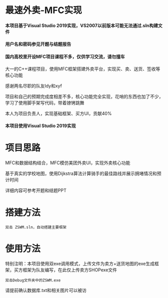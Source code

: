 # 最速外卖-MFC实现

#### 本项目基于Visual Studio 2019实现，VS2007以前版本可能无法通过.sln构建文件

#### 用户名和密码参见开题与结题报告

#### 国内高校里开设MFC项目课程不多，仅供学习交流，请勿撞车

大一的C++课程项目，使用MFC框架搭建外卖平台，实现买、卖、送货、签收等核心功能

感谢两名尽职的队友ldy和xyf

项目和自己的预期完成度相差不多，核心功能完全实现，花哨的东西也加了不少，学习了使用脚手架写代码，带着镣铐跳舞

本人为项目负责人，实现基础框架、买方UI，贡献40%

#### 本项目使用Visual Studio 2019实现
# 项目思路

MFC和数据结构结合，MFC模仿美团外卖UI，实现外卖核心功能

基于真实的学校地图，使用Dijkstra算法计算骑手的最佳路线并展示拥堵情况和预计时间

详细内容可参考开题和结题PPT

# 搭建方法
```
双击 ZSWM.sln，自动搭建主要框架
```
# 使用方法
特别注明：本项目使用双exe调用模式，上传文件为卖方+送货地图的exe生成框架，买方框架为队友编写，在此仅上传卖方SHOPexe文件
```
双击Debug文件夹中的ZSWM.exe
```
请提前确认数据库.txt和相关图片可以被访
